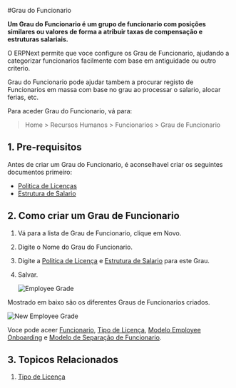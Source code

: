 <!-- add-breadcrumbs -->

#Grau do Funcionario

**Um Grau do Funcionario é um grupo de funcionario com posições similares ou valores de forma a atribuir taxas de compensação e estruturas salariais.**


O ERPNext permite que voce configure os Grau de Funcionario, ajudando a categorizar funcionarios facilmente com base em antiguidade ou outro criterio. 

Grau do Funcionario pode ajudar tambem a procurar registo de Funcionarios em massa com base no grau ao processar o salario, alocar ferias, etc.

Para aceder Grau do Funcionario, vá para:

> Home > Recursos Humanos > Funcionarios > Grau de Funcionario

## 1. Pre-requisitos

Antes de criar um Grau do Funcionario, é aconselhavel criar os seguintes documentos primeiro:

* [Politica de Licenças](/docs/user/manual/pt/recursos-humanos/politica-de-licença)
* [Estrutura de Salario](/docs/user/manual/pt/recursos-humanos/estrutura-salário)

## 2. Como criar um Grau de Funcionario

1. Vá para a lista de Grau de Funcionario, clique em Novo.
2. Digite o Nome do Grau do Funcionario.
3. Digite a [Politica de Licença](/docs/user/manual/pt/recursos-humanos/politica-de-licença) e [Estrutura de Salario](/docs/user/manual/pt/recursos-humanos/estrutura-salario) para este Grau.
3. Salvar.

    <img class="screenshot" alt="Employee Grade" src="{{docs_base_url}}/assets/img/human-resources/employee-grade.png">

Mostrado em baixo são os diferentes Graus de Funcionarios criados.

<img class="screenshot" alt="New Employee Grade" src="{{docs_base_url}}/assets/img/human-resources/employee-grade1.png">

Voce pode aceer [Funcionario](/docs/user/manual/pt/recursos-humanos/funcionario), [Tipo de Licença](/docs/user/manual/pt/recursos-humanos/tipo-de-ferias), [Modelo Employee Onboarding](/docs/user/manual/pt/recursos-humanos/employee-onboarding) e [Modelo de Separação de Funcionario](/docs/user/manual/pt/recursos-humanos/despedimento-funcionário).

## 3. Topicos Relacionados

1. [Tipo de Licença](/docs/user/manual/pt/recursos-humanos/tipo-de-ferias)







